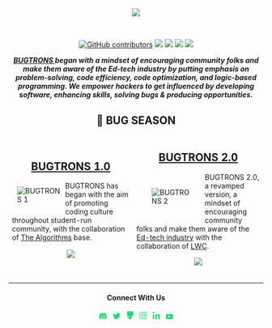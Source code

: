 <p style="text-align:center;" align="center">
  <img align="center" width="50%" src="https://raw.githubusercontent.com/bugtrons/bugtrons.co/main/src/Components/KnowAbout/Top%20Heading/1.png" width="75%" /></p>
<br />
<p align="center">

<a href="https://github.com/bugtrons" alt="BUGTRONS CONTRIBUTORS">
<img alt="GitHub contributors" src="https://img.shields.io/github/contributors-anon/bugtrons/bugtrons.co"></a>
  
<a href="https://github.com/bugtrons/bugtrons.co">
<img src="https://badges.frapsoft.com/os/v1/open-source.svg?v=103"></a>
  
<a href="https://discord.gg/MVujzTBqed" alt="DEVSTRONS' Discord">
<img src="https://img.shields.io/discord/857641826953854987?color=blue&label=DEVSTRONS'&logo=discord" /></a>
  
<a href="https://twitter.com/devstrons" alt="Follow @devstrons on Twitter">
<img src="https://img.shields.io/twitter/follow/devstrons?label=devstrons&style=social" /></a>

<a href="https://github.com/bugtrons/bugtrons.co" alt="License">
<img src="https://img.shields.io/github/license/bugtrons/bugtrons.co.svg" /></a>
</p>
<p align="center" style="font-weight:bold">
  <i>
    <b><a href="https://www.bugtrons.co"> BUGTRONS </a></b> began with a mindset of encouraging community folks and make them aware of the Ed-tech industry by putting emphasis on problem-solving, code efficiency, code optimization, and logic-based programming. We empower hackers to get influenced by developing software, enhancing skills, solving bugs & producing opportunities. 
  </i>
</p>

<h2 align="center" style="font-weight:bold">🐛 BUG SEASON</h2>
<p align="center">

<table border="0" style="display:contents">
 <tr>
   <!-- BUGTRONS 1 -->
   <td width=500px><h2 align="center"><a href="https://github.com/bugtrons/bugtrons-1">BUGTRONS 1.0</a></h3><img src="https://raw.githubusercontent.com/bugtrons/bugtrons.co/main/src/Components/KnowAbout/Reacp/image%201%20(1).png" style="margin:10px;" width="85px" alt="BUGTRONS 1" align="left" /></p><p>BUGTRONS has began with the aim of promoting coding culture throughout student-run community, with the collaboration of <a href="https://github.com/TheAlgoithms">The Algorithms</a> base.</p><p align="center"><a href="https://github.com/bugtrons/bugtrons-1/graphs/contributors" alt="GitHub contributors">
     <img src="https://img.shields.io/github/contributors/bugtrons/bugtrons-1.svg" align="center"/></a></td>
   <!-- Meshery -->
   <td width=500px><h2 align="center"><a href="https://github.com/bugtrons/bugtrons-2">BUGTRONS 2.0</a></h2><img src="https://raw.githubusercontent.com/bugtrons/bugtrons.co/main/public/logo192.png" style="margin:10px; padding:20px" width="75px" alt="BUGTRONS 2" align="left" /></p><p>BUGTRONS 2.0, a revamped version, a mindset of encouraging community folks and make them aware of the <a href="https://prepinsta.com">Ed-tech industry</a> with the collaboration of <a href="https://github.com/LearnWithCommunity">LWC</a>.</p><p align="center"><a href="https://github.com/bugtrons/bugtrons-2/graphs/contributors" alt="GitHub contributors"><img src="https://img.shields.io/github/contributors/bugtrons/bugtrons-2.svg" /></a></td>
 </tr>
  <tr>
</table>

---

<h4 align="center">Connect With Us</h4>
<p align="center"> 
<a href="https://dsc.gg/bugtrons"><img alt="discord" width="3%"
src="https://raw.githubusercontent.com/bugtrons/.github/main/Assets/bugtrons-discord.png"></a>
&nbsp;
<a href="https://twitter.com/devstrons"><img alt="twitter_logo" width="3%"
src="https://raw.githubusercontent.com/bugtrons/.github/main/Assets/bugtrons-twitter.png"></a>
&nbsp;
<a href="https://github.com/bugtrons"><img alt="GitHub_logo" width="2.8%"
src="https://raw.githubusercontent.com/bugtrons/.github/main/Assets/bugtrons-github.png"></a>
&nbsp;
<a href="https://instagram.com/devstrons"><img alt="insta_logo" width="2.8%"
src="https://raw.githubusercontent.com/bugtrons/.github/main/Assets/bugtrons-instagram.png"></a>
&nbsp;
<a href="https://linkedin.com/company/devstrons"><img alt="linkedin_logo" width="2.8%"
src="https://raw.githubusercontent.com/bugtrons/.github/main/Assets/bugtrons-linkedin.png"></a>
&nbsp;
<a href="https://www.youtube.com/channel/UCG7JT7yqut81fqFsVBX6oMg"><img alt="youtube_logo" width="2.8%"
src="https://raw.githubusercontent.com/bugtrons/.github/main/Assets/bugtrons-youtube.png"></a>
</p>
